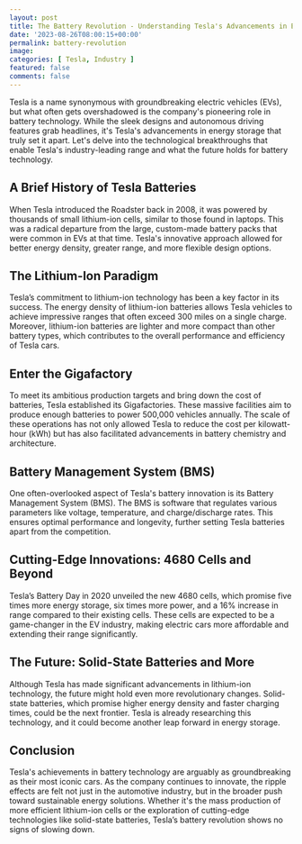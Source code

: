```yaml
---
layout: post
title: The Battery Revolution - Understanding Tesla's Advancements in Energy Storage
date: '2023-08-26T08:00:15+00:00'
permalink: battery-revolution
image: 
categories: [ Tesla, Industry ]
featured: false
comments: false 
---
```


Tesla is a name synonymous with groundbreaking electric vehicles (EVs), but what often gets overshadowed is the company's pioneering role in battery technology. While the sleek designs and autonomous driving features grab headlines, it's Tesla's advancements in energy storage that truly set it apart. Let's delve into the technological breakthroughs that enable Tesla's industry-leading range and what the future holds for battery technology.

## A Brief History of Tesla Batteries

When Tesla introduced the Roadster back in 2008, it was powered by thousands of small lithium-ion cells, similar to those found in laptops. This was a radical departure from the large, custom-made battery packs that were common in EVs at that time. Tesla's innovative approach allowed for better energy density, greater range, and more flexible design options.

## The Lithium-Ion Paradigm

Tesla’s commitment to lithium-ion technology has been a key factor in its success. The energy density of lithium-ion batteries allows Tesla vehicles to achieve impressive ranges that often exceed 300 miles on a single charge. Moreover, lithium-ion batteries are lighter and more compact than other battery types, which contributes to the overall performance and efficiency of Tesla cars.

## Enter the Gigafactory

To meet its ambitious production targets and bring down the cost of batteries, Tesla established its Gigafactories. These massive facilities aim to produce enough batteries to power 500,000 vehicles annually. The scale of these operations has not only allowed Tesla to reduce the cost per kilowatt-hour (kWh) but has also facilitated advancements in battery chemistry and architecture.

## Battery Management System (BMS)

One often-overlooked aspect of Tesla's battery innovation is its Battery Management System (BMS). The BMS is software that regulates various parameters like voltage, temperature, and charge/discharge rates. This ensures optimal performance and longevity, further setting Tesla batteries apart from the competition.

## Cutting-Edge Innovations: 4680 Cells and Beyond

Tesla’s Battery Day in 2020 unveiled the new 4680 cells, which promise five times more energy storage, six times more power, and a 16% increase in range compared to their existing cells. These cells are expected to be a game-changer in the EV industry, making electric cars more affordable and extending their range significantly.

## The Future: Solid-State Batteries and More

Although Tesla has made significant advancements in lithium-ion technology, the future might hold even more revolutionary changes. Solid-state batteries, which promise higher energy density and faster charging times, could be the next frontier. Tesla is already researching this technology, and it could become another leap forward in energy storage.

## Conclusion

Tesla's achievements in battery technology are arguably as groundbreaking as their most iconic cars. As the company continues to innovate, the ripple effects are felt not just in the automotive industry, but in the broader push toward sustainable energy solutions. Whether it's the mass production of more efficient lithium-ion cells or the exploration of cutting-edge technologies like solid-state batteries, Tesla’s battery revolution shows no signs of slowing down.


